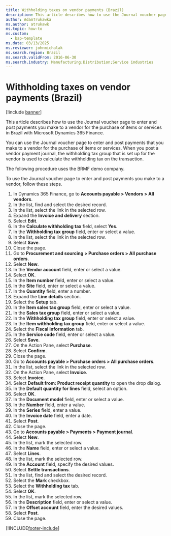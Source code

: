 ```yaml
---
title: Withholding taxes on vendor payments (Brazil)
description: This article describes how to use the Journal voucher page to enter and post payments you make to a vendor for the purchase of items or services in Brazil with Microsoft Dynamics 365 Finance.
author: AdamTrukawka
ms.author: atrukawk
ms.topic: how-to
ms.custom: 
  - bap-template
ms.date: 03/13/2025
ms.reviewer: johnmichalak
ms.search.region: Brazil
ms.search.validFrom: 2016-06-30
ms.search.industry: Manufacturing;Distribution;Service industries
---
```


# Withholding taxes on vendor payments (Brazil)

[!include [banner](../../includes/banner.md)]

This article describes how to use the Journal voucher page to enter and post payments you make to a vendor for the purchase of items or services in Brazil with Microsoft Dynamics 365 Finance.

You can use the Journal voucher page to enter and post payments that you make to a vendor for the purchase of items or services. When you post a vendor payment journal, the withholding tax group that is set up for the vendor is used to calculate the withholding tax on the transaction. 

The following procedure uses the BRMF demo company.

To use the Journal voucher page to enter and post payments you make to a vendor, follow these steps.

1. In Dynamics 365 Finance, go to **Accounts payable \> Vendors \> All vendors**.
1. In the list, find and select the desired record.
1. In the list, select the link in the selected row.
1. Expand the **Invoice and delivery** section.
1. Select **Edit**.
1. In the **Calculate withholding tax** field, select **Yes**.
1. In the **Withholding tax group** field, enter or select a value.
1. In the list, select the link in the selected row.
1. Select **Save**.
1. Close the page.
1. Go to **Procurement and sourcing \> Purchase orders \> All purchase orders**.
1. Select **New**.
1. In the **Vendor account** field, enter or select a value.
1. Select **OK**.
1. In the **Item number** field, enter or select a value.
1. In the **Site** field, enter or select a value.
1. In the **Quantity** field, enter a number.
1. Expand the **Line details** section.
1. Select the **Setup** tab.
1. In the **Item sales tax group** field, enter or select a value.
1. In the **Sales tax group** field, enter or select a value.
1. In the **Withholding tax group** field, enter or select a value.
1. In the **Item withholding tax group** field, enter or select a value.
1. Select the **Fiscal information** tab.
1. In the **Service code** field, enter or select a value.
1. Select **Save**.
1. On the Action Pane, select **Purchase**.
1. Select **Confirm**.
1. Close the page.
1. Go to **Accounts payable \> Purchase orders \> All purchase orders**.
1. In the list, select the link in the selected row.
1. On the Action Pane, select **Invoice**.
1. Select **Invoice**.
1. Select **Default from: Product receipt quantity** to open the drop dialog.
1. In the **Default quantity for lines** field, select an option.
1. Select **OK**.
1. In the **Document model** field, enter or select a value.
1. In the **Number** field, enter a value.
1. In the **Series** field, enter a value.
1. In the **Invoice date** field, enter a date.
1. Select **Post**.
1. Close the page.
1. Go to **Accounts payable \> Payments \> Payment journal**.
1. Select **New**.
1. In the list, mark the selected row.
1. In the **Name** field, enter or select a value.
1. Select **Lines**.
1. In the list, mark the selected row.
1. In the **Account** field, specify the desired values.
1. Select **Settle transactions**.
1. In the list, find and select the desired record.
1. Select the **Mark** checkbox.
1. Select the **Withholding tax** tab.
1. Select **OK**.
1. In the list, mark the selected row.
1. In the **Description** field, enter or select a value.
1. In the **Offset account** field, enter the desired values.
1. Select **Post**.
1. Close the page.



[!INCLUDE[footer-include](../../../includes/footer-banner.md)]
